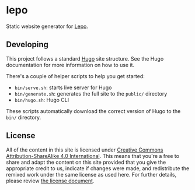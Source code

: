 # lepo

Static website generator for [Lepo](https://lepovirta.org/).

## Developing

This project follows a standard [Hugo](https://gohugo.io/) site structure.
See the Hugo documentation for more information on how to use it.

There's a couple of helper scripts to help you get started:

* `bin/serve.sh`: starts live server for Hugo
* `bin/generate.sh`: generates the full site to the `public/` directory
* `bin/hugo.sh`: Hugo CLI

These scripts automatically download the correct version of Hugo to the `bin/` directory.

## License

All of the content in this site is licensed under
[Creative Commons Attribution-ShareAlike 4.0 International](https://creativecommons.org/licenses/by-sa/4.0/).
This means that you're a free to share and adapt the content on this site
provided that you give the appropriate credit to us, indicate if changes were made,
and redistribute the remixed work under the same license as used here.
For further details, please review [the license document](https://creativecommons.org/licenses/by-sa/4.0/legalcode).
